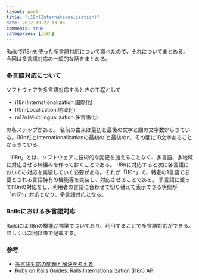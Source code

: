 ```yaml
---
layout: post
title: "i18n(Internationalization)"
date: 2012-10-22 13:03
comments: true
categories: [i18n]
---
```


Railsでi18nを使った多言語対応について調べたので、それについてまとめる。
今回は多言語対応の一般的な話をまとめる。

### 多言語対応について

ソフトウェアを多言語対応するときの工程として

* i18n(Internationalization:国際化)
* l10n(Localization:地域化)
* m17n(Multilingualization:多言語化)

の各ステップがある。
名前の由来は最初と最後の文字と間の文字数からきている。i18nだとInternationalizationの最初のiと最後のn、その間に18文字あることからきている。

「i18n」とは、ソフトウェアに技術的な変更を加えることなく、多言語、多地域に対応させる枠組みを作っておくことである。
i18nに対応すると次に各言語においての対応を実装していく必要がある。それが「l10n」で、特定の1言語で必要とされる言語特有の機能等を実装し、対応させることである。
多言語に渡ってl10nの対応をし、利用者の言語に合わせて切り替えて表示できる状態が「m17n」対応となり、多言語対応となる。

### Railsにおける多言語対応

Railsにはi18nの機能が標準でついており、利用することで多言語対応ができる。
詳しくは次回以降で記載する。

### 参考

* [多言語対応の問題と解決を考える](http://www.atmarkit.co.jp/fxml/rensai/xmlwomanabou11/learning-xml11.html)
* [Ruby on Rails Guides: Rails Internationalization (I18n) API](http://guides.rubyonrails.org/i18n.html)
